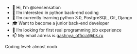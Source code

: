 - 👋 Hi, I’m @sensensation
- 👀 I’m interested in python back-end coding
- 🌱 I’m currently learning python 3.0, PostgreSQL, Git, Django
- 🎓 Want to become a junior back-end developer
- 💞️ I’m looking for first real programming job experience
- 📫 My email adress is gashnya_official@bk.ru

Coding level: almost noob

<!---
sensensation/sensensation is a ✨ special ✨ repository because its `README.md` (this file) appears on your GitHub profile.
You can click the Preview link to take a look at your changes.
--->

